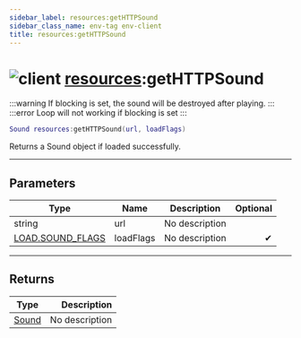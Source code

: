 ```yaml
---
sidebar_label: resources:getHTTPSound
sidebar_class_name: env-tag env-client
title: resources:getHTTPSound
---
```


# <img src='/img/wiki/client.png' alt='client' classname='env-tag' /> [resources](../resources/README.md):getHTTPSound

:::warning
If blocking is set, the sound will be destroyed after playing.
:::
:::error
Loop will not working if blocking is set
:::


```lua
Sound resources:getHTTPSound(url, loadFlags)
```

Returns a Sound object if loaded successfully.<br/>

-----------------
## Parameters

| Type   | Name | Description | Optional |
| ------ | ---- | ----------- | -------: |
| string | url | No description |   |
| [LOAD.SOUND_FLAGS](../load.sound_flags/README.md) | loadFlags | No description | ✔ |

-----------------
## Returns

| Type   | Description |
| ------ | ----------: |
| [Sound](../sound/README.md) | No description |
